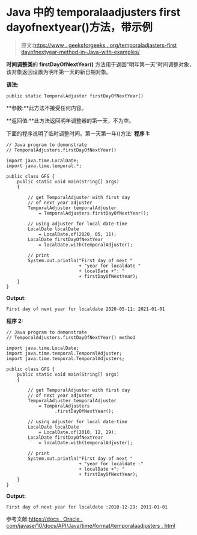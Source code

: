 # Java 中的 temporalaadjusters first dayofnextyear()方法，带示例

> 原文:[https://www . geeksforgeeks . org/temporaladjasters-first dayofnextyear-method-in-Java-with-examples/](https://www.geeksforgeeks.org/temporaladjusters-firstdayofnextyear-method-in-java-with-examples/)

**时间调整类**的 **firstDayOfNextYear()** 方法用于返回“明年第一天”时间调整对象，该对象返回设置为明年第一天的新日期对象。

**语法:**

```
public static TemporalAdjuster firstDayOfNextYear()

```

**参数:**此方法不接受任何内容。

**返回值:**此方法返回明年调整器的第一天，不为空。

下面的程序说明了临时调整时间。第一天第一年()方法:
**程序 1:**

```
// Java program to demonstrate
// TemporalAdjusters.firstDayOfNextYear()

import java.time.LocalDate;
import java.time.temporal.*;

public class GFG {
    public static void main(String[] args)
    {

        // get TemporalAdjuster with first day
        // of next year adjuster
        TemporalAdjuster temporalAdjuster
            = TemporalAdjusters.firstDayOfNextYear();

        // using adjuster for local date-time
        LocalDate localDate
            = LocalDate.of(2020, 05, 11);
        LocalDate firstDayOfNextYear
            = localDate.with(temporalAdjuster);

        // print
        System.out.println("First day of next "
                           + "year for localdate "
                           + localDate +": "
                           + firstDayOfNextYear);
    }
}
```

**Output:**

```
First day of next year for localdate 2020-05-11: 2021-01-01

```

**程序 2:**

```
// Java program to demonstrate
// TemporalAdjusters.firstDayOfNextYear() method

import java.time.LocalDate;
import java.time.temporal.TemporalAdjuster;
import java.time.temporal.TemporalAdjusters;

public class GFG {
    public static void main(String[] args)
    {

        // get TemporalAdjuster with first day
        // of next year adjuster
        TemporalAdjuster temporalAdjuster
            = TemporalAdjusters
                  .firstDayOfNextYear();

        // using adjuster for local date-time
        LocalDate localDate
            = LocalDate.of(2010, 12, 29);
        LocalDate firstDayOfNextYear
            = localDate.with(temporalAdjuster);

        // print
        System.out.println("First day of next "
                           + "year for localdate :"
                           + localDate +": "
                           + firstDayOfNextYear);
    }
}
```

**Output:**

```
First day of next year for localdate :2010-12-29: 2011-01-01

```

参考文献:[https://docs . Oracle . com/javase/10/docs/API/Java/time/format/temporalaadjusters . html](https://docs.oracle.com/javase/10/docs/api/java/time/format/TemporalAdjusters.html)